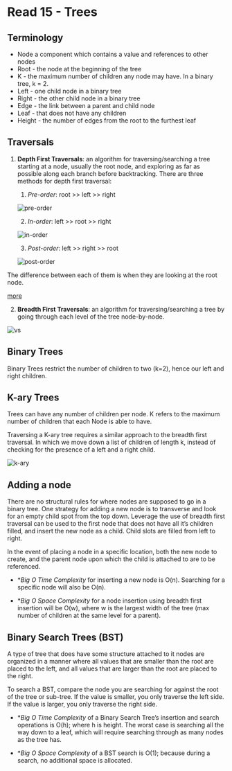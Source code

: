 # Read 15 - Trees

## Terminology

* Node a component which contains a value and references to other nodes
* Root - the node at the beginning of the tree
* K - the maximum number of children any node may have. In a binary tree, k = 2.
* Left - one child node in a binary tree
* Right - the other child node in a binary tree
* Edge - the link between a parent and child node
* Leaf - that does not have any children
* Height - the number of edges from the root to the furthest leaf

## Traversals

1. **Depth First Traversals**: an algorithm for traversing/searching a tree starting at a node, usually the root node, and exploring as far as possible along each branch before backtracking. There are three methods for depth first traversal:

    1. *Pre-order*: root >> left >> right

    ![pre-order](https://s3.ap-south-1.amazonaws.com/afteracademy-server-uploads/how-to-traverse-in-a-tree-preorder-708011002b5de4a0.png)

    2. *In-order*: left >> root >> right

    ![in-order](https://s3.ap-south-1.amazonaws.com/afteracademy-server-uploads/how-to-traverse-in-a-tree-inorder-b137e82e804ef68e.png)

    3. *Post-order*: left >> right >> root

    ![post-order](https://s3.ap-south-1.amazonaws.com/afteracademy-server-uploads/how-to-traverse-in-a-tree-postorder-13146c73f47dcf88.png)

The difference between each of them is when they are looking at the root node.

[more](https://afteracademy.com/blog/how-to-traverse-in-a-tree)

2. **Breadth First Traversals**: an algorithm for traversing/searching a tree by going through each level of the tree node-by-node.

![vs](https://upload.wikimedia.org/wikipedia/commons/thumb/d/d1/Sorted_binary_tree_breadth-first_traversal.svg/1200px-Sorted_binary_tree_breadth-first_traversal.svg.png)

## Binary Trees

Binary Trees restrict the number of children to two (k=2), hence our left and right children.

## K-ary Trees

Trees can have any number of children per node. K refers to the maximum number of children that each Node is able to have.

Traversing a K-ary tree requires a similar approach to the breadth first traversal. In which we move down a list of children of length k, instead of checking for the presence of a left and a right child.

![k-ary](https://drek4537l1klr.cloudfront.net/larocca/v-11/Figures/02_05.png)

## Adding a node

There are no structural rules for where nodes are supposed to go in a binary tree. One strategy for adding a new node is to transverse and look for an empty child spot from the top down. Leverage the use of breadth first traversal can be used to the first node that does not have all it’s children filled, and insert the new node as a child. Child slots are filled from left to right.

In the event of placing a node in a specific location, both the new node to create, and the parent node upon which the child is attached to are to be referenced.

* **Big O Time Complexity* for inserting a new node is O(n). Searching for a specific node will also be O(n).

* **Big O Space Complexity* for a node insertion using breadth first insertion will be O(w), where w is the largest width of the tree (max number of children at the same level for a parent).

## Binary Search Trees (BST)

A type of tree that does have some structure attached to it nodes are organized in a manner where all values that are smaller than the root are placed to the left, and all values that are larger than the root are placed to the right.

To search a BST, compare the node you are searching for against the root of the tree or sub-tree. If the value is smaller, you only traverse the left side. If the value is larger, you only traverse the right side.

* **Big O Time Complexity* of a Binary Search Tree’s insertion and search operations is O(h); where h is height. The worst case is searching all the way down to a leaf, which will require searching through as many nodes as the tree has.

* **Big O Space Complexity* of a BST search is O(1); because during a search, no additional space is allocated.
